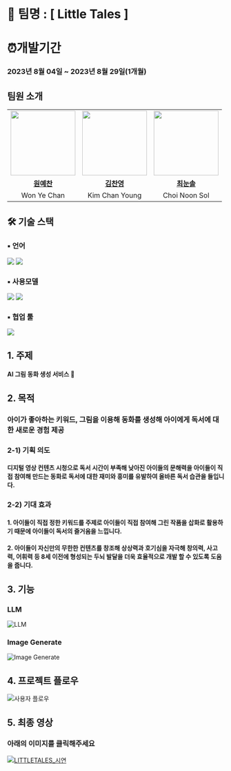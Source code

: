 # 📖 팀명 : [ Little Tales ]

# ⏰개발기간
### 2023년 8월 04일 ~ 2023년 8월 29일(1개월)

## 팀원 소개
<table>
  <tr>
    <td align="center"><a href="https://github.com/yechan-9208"><img src="https://avatars.githubusercontent.com/yechan-9208" width="150px;" alt="">
    <td align="center"><a href="https://github.com/cykim1228"><img src="https://avatars.githubusercontent.com/cykim1228" width="150px;" alt="">
    <td align="center"><a href="https://github.com/choiary"><img src="https://avatars.githubusercontent.com/choiary" width="150px;" alt="">
    </td>
  </tr>
  <tr>
    <td align="center"><a href="https://github.com/jongminKims"><b>원예찬</b></td>
    <td align="center"><a href="https://github.com/cykim1228"><b>김찬영</b></td>
    <td align="center"><a href="https://github.com/choiary"><b>최눈솔</b></td>
      
  </tr>
 <tr>
    <td align="center">Won Ye Chan</td>
    <td align="center">Kim Chan Young</td>
    <td align="center">Choi Noon Sol</td>
  </tr>
</table>

## 🛠 기술 스택

### ▪ 언어
<img src="https://img.shields.io/badge/python-3776AB?style=for-the-badge&logo=python&logoColor=white"> <img src="https://img.shields.io/badge/javascript-F7DF1E?style=for-the-badge&logo=javascript&logoColor=black">

### ▪ 사용모델
<img src="https://img.shields.io/badge/chatGPT-74aa9c?style=for-the-badge&logo=openai&logoColor=white"> <img src="https://img.shields.io/badge/Dalle·2-150458?style=for-the-badge&logo=Dalle2&logoColor=white">

### ▪ 협업 툴
<img src="https://img.shields.io/badge/Github-181717?style=for-the-badge&logo=Github&logoColor=white">


## 1. 주제
#### AI 그림 동화 생성 서비스 🌱

## 2. 목적

### 아이가 좋아하는 키워드, 그림을 이용해 동화를 생성해 아이에게 독서에 대한 새로운 경험 제공

### 2-1) 기획 의도
#### 디지털 영상 컨텐츠 시청으로 독서 시간이 부족해 낮아진 아이들의 문해력을 아이들이 직접 참여해 만드는 동화로 독서에 대한 재미와 흥미를 유발하여 올바른 독서 습관을 들입니다.

### 2-2) 기대 효과
#### 1. 아이들이 직접 정한 키워드를 주제로 아이들이 직접 참여해 그린 작품을 삽화로 활용하기 때문에 아이들이 독서의 즐거움을 느낍니다.</br>
#### 2. 아이들이 자신만의 무한한 컨텐츠를 창조해 상상력과 호기심을 자극해 창의력, 사고력, 어휘력 등 8세 이전에 형성되는 두뇌 발달을 더욱 효율적으로 개발 할 수 있도록 도움을 줍니다.


## 3. 기능 
### LLM
![LLM](https://github.com/yechan-9208/littleTales/assets/83994550/a922a9a7-d767-464c-a3ac-d445690d1302)

### Image Generate

![Image Generate](https://github.com/yechan-9208/littleTales/assets/83994550/48bc9eaa-e2e6-478d-97c0-91f08a1859af)


## 4. 프로젝트 플로우


![사용자 플로우](https://github.com/yechan-9208/littleTales/assets/83994550/c2c2c9f9-80be-4a0a-b7b2-cc44c518c680)



## 5. 최종 영상
### 아래의 이미지를 클릭해주세요

[![LITTLETALES_시연](https://github.com/yechan-9208/littleTales/assets/83994550/b9551f5d-3487-49a8-88b6-ee1bb66f5738)](https://www.youtube.com/watch?v=8OmOn62Rb6E)

